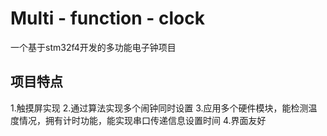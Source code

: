 #  Multi - function - clock
一个基于stm32f4开发的多功能电子钟项目
## 项目特点
1.触摸屏实现
2.通过算法实现多个闹钟同时设置
3.应用多个硬件模块，能检测温度情况，拥有计时功能，能实现串口传递信息设置时间
4.界面友好
